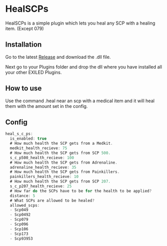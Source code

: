 # HealSCPs

HealSCPs is a simple plugin which lets you heal any SCP with a healing item. (Except 079)

## Installation

Go to the latest [Release](https://github.com/Skillz2play/HealSCPs/releases) and download the .dll file.

Next go to your Plugins folder and drop the dll where you have installed all your other EXILED Plugins.

## How to use

Use the command .heal near an scp with a medical item and it will heal them with the amount set in the config.

## Config

```cs
heal_s_c_ps:
  is_enabled: true
  # How much health the SCP gets from a Medkit.
  medkit_health_recieve: 75
  # How much health the SCP gets from SCP 500.
  s_c_p500_health_recieve: 100
  # How much health the SCP gets from Adrenaline.
  adrenaline_health_recieve: 35
  # How much health the SCP gets from Painkillers.
  painkillers_health_recieve: 10
  # How much health the SCP gets from SCP 207.
  s_c_p207_health_recieve: 25
  # How far do the SCPs have to be for the health to be applied?
  distance: 5
  # What SCPs are allowed to be healed?
  allowed_scps:
  - Scp049
  - Scp0492
  - Scp079
  - Scp096
  - Scp106
  - Scp173
  - Scp93953
```
